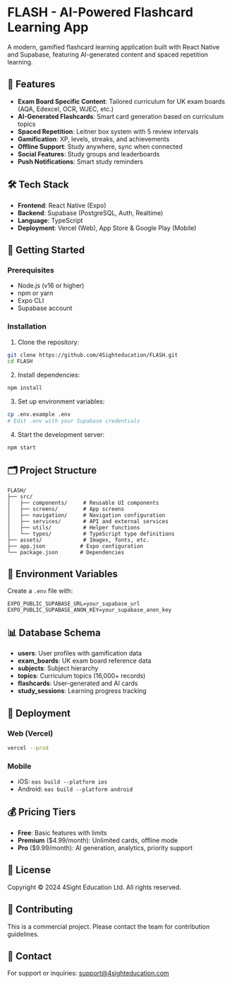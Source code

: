 # FLASH - AI-Powered Flashcard Learning App

A modern, gamified flashcard learning application built with React Native and Supabase, featuring AI-generated content and spaced repetition learning.

## 🚀 Features

- **Exam Board Specific Content**: Tailored curriculum for UK exam boards (AQA, Edexcel, OCR, WJEC, etc.)
- **AI-Generated Flashcards**: Smart card generation based on curriculum topics
- **Spaced Repetition**: Leitner box system with 5 review intervals
- **Gamification**: XP, levels, streaks, and achievements
- **Offline Support**: Study anywhere, sync when connected
- **Social Features**: Study groups and leaderboards
- **Push Notifications**: Smart study reminders

## 🛠️ Tech Stack

- **Frontend**: React Native (Expo)
- **Backend**: Supabase (PostgreSQL, Auth, Realtime)
- **Language**: TypeScript
- **Deployment**: Vercel (Web), App Store & Google Play (Mobile)

## 📱 Getting Started

### Prerequisites

- Node.js (v16 or higher)
- npm or yarn
- Expo CLI
- Supabase account

### Installation

1. Clone the repository:
```bash
git clone https://github.com/4Sighteducation/FLASH.git
cd FLASH
```

2. Install dependencies:
```bash
npm install
```

3. Set up environment variables:
```bash
cp .env.example .env
# Edit .env with your Supabase credentials
```

4. Start the development server:
```bash
npm start
```

## 🗂️ Project Structure

```
FLASH/
├── src/
│   ├── components/     # Reusable UI components
│   ├── screens/        # App screens
│   ├── navigation/     # Navigation configuration
│   ├── services/       # API and external services
│   ├── utils/          # Helper functions
│   └── types/          # TypeScript type definitions
├── assets/             # Images, fonts, etc.
├── app.json           # Expo configuration
└── package.json       # Dependencies
```

## 🔑 Environment Variables

Create a `.env` file with:

```
EXPO_PUBLIC_SUPABASE_URL=your_supabase_url
EXPO_PUBLIC_SUPABASE_ANON_KEY=your_supabase_anon_key
```

## 📊 Database Schema

- **users**: User profiles with gamification data
- **exam_boards**: UK exam board reference data
- **subjects**: Subject hierarchy
- **topics**: Curriculum topics (16,000+ records)
- **flashcards**: User-generated and AI cards
- **study_sessions**: Learning progress tracking

## 🚀 Deployment

### Web (Vercel)
```bash
vercel --prod
```

### Mobile
- iOS: `eas build --platform ios`
- Android: `eas build --platform android`

## 💰 Pricing Tiers

- **Free**: Basic features with limits
- **Premium** ($4.99/month): Unlimited cards, offline mode
- **Pro** ($9.99/month): AI generation, analytics, priority support

## 📄 License

Copyright © 2024 4Sight Education Ltd. All rights reserved.

## 🤝 Contributing

This is a commercial project. Please contact the team for contribution guidelines.

## 📧 Contact

For support or inquiries: support@4sighteducation.com 